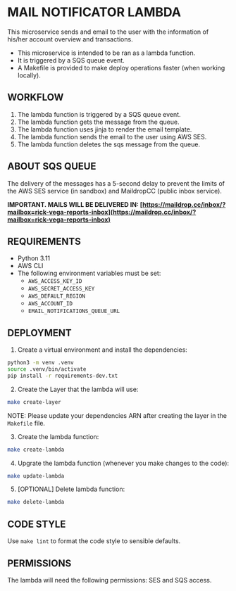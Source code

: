 # MAIL NOTIFICATOR LAMBDA

This microservice sends and email to the user with the information of his/her account overview and transactions.

- This microservice is intended to be ran as a lambda function.
- It is triggered by a SQS queue event.
- A Makefile is provided to make deploy operations faster (when working locally).

## WORKFLOW

1. The lambda function is triggered by a SQS queue event.
2. The lambda function gets the message from the queue.
3. The lambda function uses jinja to render the email template.
4. The lambda function sends the email to the user using AWS SES.
5. The lambda function deletes the sqs message from the queue.

## ABOUT SQS QUEUE

The delivery of the messages has a 5-second delay to prevent the limits of the AWS SES service (in sandbox) and MaildropCC (public inbox service).

**IMPORTANT. MAILS WILL BE DELIVERED IN: [https://maildrop.cc/inbox/?mailbox=rick-vega-reports-inbox](https://maildrop.cc/inbox/?mailbox=rick-vega-reports-inbox)**

## REQUIREMENTS

- Python 3.11
- AWS CLI
- The following environment variables must be set:
  - `AWS_ACCESS_KEY_ID`
  - `AWS_SECRET_ACCESS_KEY`
  - `AWS_DEFAULT_REGION`
  - `AWS_ACCOUNT_ID`
  - `EMAIL_NOTIFICATIONS_QUEUE_URL`

## DEPLOYMENT

1. Create a virtual environment and install the dependencies:

```bash
python3 -m venv .venv
source .venv/bin/activate
pip install -r requirements-dev.txt
```

2. Create the Layer that the lambda will use:

```bash
make create-layer
```

NOTE: Please update your dependencies ARN after creating the layer in the `Makefile` file.

3. Create the lambda function:

```bash 
make create-lambda
```

4. Upgrate the lambda function (whenever you make changes to the code):

```bash
make update-lambda
```

5. [OPTIONAL] Delete lambda function:
   
```bash
make delete-lambda
```

## CODE STYLE

Use `make lint` to format the code style to sensible defaults.

## PERMISSIONS

The lambda will need the following permissions: SES and SQS access.